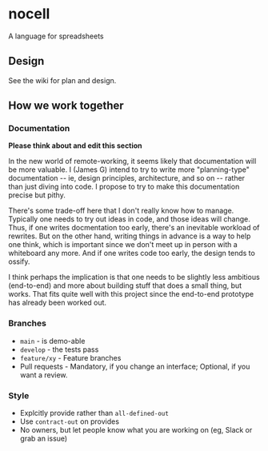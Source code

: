 # nocell

A language for spreadsheets

## Design

See the wiki for plan and design.

## How we work together

### Documentation

**Please think about and edit this section**

In the new world of remote-working, it seems likely that documentation will be
more valuable. I (James G) intend to try to write more "planning-type"
documentation -- ie, design principles, architecture, and so on -- rather than
just diving into code. I propose to try to make this documentation precise but
pithy.

There's some trade-off here that I don't really know how to manage. Typically
one needs to try out ideas in code, and those ideas will change. Thus, if one
writes docmentation too early, there's an inevitable workload of rewrites. But
on the other hand, writing things in advance is a way to help one think, which
is important since we don't meet up in person with a whiteboard any more. And if
one writes code too early, the design tends to ossify. 

I think perhaps the implication is that one needs to be slightly less ambitious
(end-to-end) and more about building stuff that does a small thing, but
works. That fits quite well with this project since the end-to-end prototype has
already been worked out.


### Branches

* `main` - is demo-able
* `develop` - the tests pass
* `feature/xy` - Feature branches
* Pull requests - Mandatory, if you change an interface; Optional, if you want a review.

### Style 

* Explcitly provide rather than `all-defined-out`
* Use `contract-out` on provides
* No owners, but let people know what you are working on (eg, Slack or grab an issue)

